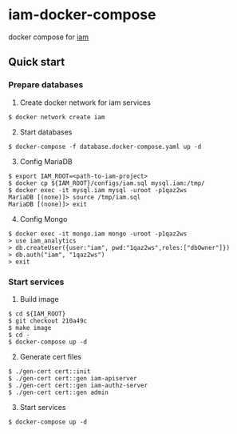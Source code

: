 # iam-docker-compose

docker compose for [iam](https://github.com/marmotedu/iam)

## Quick start

### Prepare databases

1. Create docker network for iam services

```shell
$ docker network create iam
```

2. Start databases

```shell
$ docker-compose -f database.docker-compose.yaml up -d
```

3. Config MariaDB

```shell
$ export IAM_ROOT=<path-to-iam-project>
$ docker cp ${IAM_ROOT}/configs/iam.sql mysql.iam:/tmp/
$ docker exec -it mysql.iam mysql -uroot -p1qaz2ws
MariaDB [(none)]> source /tmp/iam.sql
MariaDB [(none)]> exit
```

4. Config Mongo

```shell
$ docker exec -it mongo.iam mongo -uroot -p1qaz2ws
> use iam_analytics
> db.createUser({user:"iam", pwd:"1qaz2ws",roles:["dbOwner"]})
> db.auth("iam", "1qaz2ws")
> exit
```

### Start services

1. Build image

```shell
$ cd ${IAM_ROOT}
$ git checkout 210a49c
$ make image
$ cd -
$ docker-compose up -d
```

2. Generate cert files

```shell
$ ./gen-cert cert::init
$ ./gen-cert cert::gen iam-apiserver
$ ./gen-cert cert::gen iam-authz-server
$ ./gen-cert cert::gen admin
```

3. Start services

```shell
$ docker-compose up -d
```

